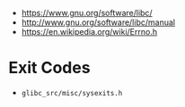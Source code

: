- https://www.gnu.org/software/libc/
- http://www.gnu.org/software/libc/manual
- https://en.wikipedia.org/wiki/Errno.h

# Exit Codes
- `glibc_src/misc/sysexits.h`

